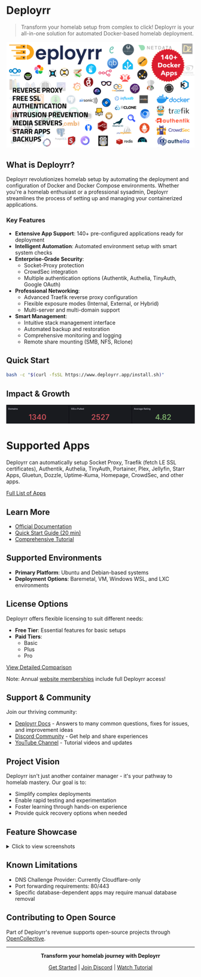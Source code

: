# Deployrr

> Transform your homelab setup from complex to click! Deployrr is your all-in-one solution for automated Docker-based homelab deployment.

[![Apps Supported](images/v5/Deployrr%20App%20Logos%20140.png)](APPS.md)

## What is Deployrr?

Deployrr revolutionizes homelab setup by automating the deployment and configuration of Docker and Docker Compose environments. Whether you're a homelab enthusiast or a professional sysadmin, Deployrr streamlines the process of setting up and managing your containerized applications.

### Key Features

- **Extensive App Support**: 140+ pre-configured applications ready for deployment
- **Intelligent Automation**: Automated environment setup with smart system checks
- **Enterprise-Grade Security**:
  - Socket-Proxy protection
  - CrowdSec integration
  - Multiple authentication options (Authentik, Authelia, TinyAuth, Google OAuth)
- **Professional Networking**:
  - Advanced Traefik reverse proxy configuration
  - Flexible exposure modes (Internal, External, or Hybrid)
  - Multi-server and multi-domain support
- **Smart Management**:
  - Intuitive stack management interface
  - Automated backup and restoration
  - Comprehensive monitoring and logging
  - Remote share mounting (SMB, NFS, Rclone)

## Quick Start

```bash
bash -c "$(curl -fsSL https://www.deployrr.app/install.sh)"
```

## Impact & Growth
![Deployrr Stats](images/v5/deployrr%20stats%20apr%202025.png)

# Supported Apps
Deployrr can automatically setup Socket Proxy, Traefik (fetch LE SSL certificates), Authentik, Authelia, TinyAuth, Portainer, Plex, Jellyfin, Starr Apps, Gluetun, Dozzle, Uptime-Kuma, Homepage, CrowdSec, and other apps. 

[Full List of Apps](APPS.md)

## Learn More

- [Official Documentation](https://www.simplehomelab.com/deployrr/)
- [Quick Start Guide (20 min)](https://www.simplehomelab.com/go/deployarr-v5-intro/)
- [Comprehensive Tutorial](https://www.simplehomelab.com/go/deployarr-v5-detailed-guide/)

## Supported Environments

- **Primary Platform**: Ubuntu and Debian-based systems
- **Deployment Options**: Baremetal, VM, Windows WSL, and LXC environments

## License Options

Deployrr offers flexible licensing to suit different needs:

- **Free Tier**: Essential features for basic setups
- **Paid Tiers**: 
  - Basic
  - Plus
  - Pro
  
[View Detailed Comparison](https://www.simplehomelab.com/deployrr/pricing/)

Note: Annual [website memberships](https://www.simplehomelab.com/membership-account/join-the-geek-army/) include full Deployrr access!

## Support & Community

Join our thriving community:
- [Deployrr Docs](https://docs.deployrr.app) - Answers to many common questions, fixes for issues, and improvement ideas
- [Discord Community](https://www.simplehomelab.com/discord/) - Get help and share experiences
- [YouTube Channel](https://www.youtube.com/@Simple-Homelab) - Tutorial videos and updates

## Project Vision

Deployrr isn't just another container manager - it's your pathway to homelab mastery. Our goal is to:
- Simplify complex deployments
- Enable rapid testing and experimentation
- Foster learning through hands-on experience
- Provide quick recovery options when needed

## Feature Showcase

<details>
<summary>Click to view screenshots</summary>

#### Dashboard & Management
![Deployrr Dashboard](images/v5/11a%20Deployarr%20v5%20Deployarr%20Dashboard.png)
![Stack Manager](images/v5/13%20Deployarr%20v5%20Stack%20Manager.png)

#### Setup & Configuration
![System Checks](images/v5/02a%20system%20checks%20output.png)
![Security Options](images/v5/09%20Deployarr%20v5%20Security%20Options.png)

[View More Screenshots](#screenshots)
</details>

## Known Limitations

- DNS Challenge Provider: Currently Cloudflare-only
- Port forwarding requirements: 80/443
- Specific database-dependent apps may require manual database removal

## Contributing to Open Source

Part of Deployrr's revenue supports open-source projects through [OpenCollective](https://opencollective.com/deployrr).

---

<div align="center">

**Transform your homelab journey with Deployrr**

[Get Started](https://www.simplehomelab.com/deployrr/) | [Join Discord](https://www.simplehomelab.com/discord/) | [Watch Tutorial](https://www.simplehomelab.com/go/deployarr-v5-intro/)

</div>

